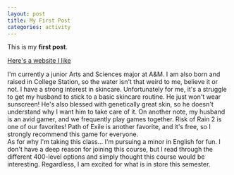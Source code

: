 ```yaml
---
layout: post
title: My First Post
categories: activity
---
```


This is my **first post**.

[Here's a website I like](https://openstax.org/)

I'm currently a junior Arts and Sciences major at A&M. I am also born and raised in College Station, so the water isn't that weird to me, believe it or not. 
I have a strong interest in skincare. Unfortunately for me, it's a struggle to get my husband to stick to a basic skincare routine. He just won't wear sunscreen! He's also blessed with genetically great skin, so he doesn't understand why I want him to take care of it. 
On another note, my husband is an avid gamer, and we frequently play games together. Risk of Rain 2 is one of our favorites! Path of Exile is another favorite, and it's free, so I strongly recommend this game for everyone.  
As for why I'm taking this class...
I'm pursuing a minor in English for fun. I don't have a deep reason for joining this course, but I read through the different 400-level options and simply thought this course would be interesting. Regardless, I am excited for what is in store this semester.
